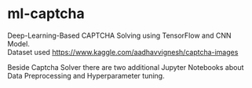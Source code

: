# ml-captcha

Deep-Learning-Based CAPTCHA Solving using TensorFlow and CNN Model.  
Dataset used https://www.kaggle.com/aadhavvignesh/captcha-images  

Beside Captcha Solver there are two additional Jupyter Notebooks about Data Preprocessing and Hyperparameter tuning.  
